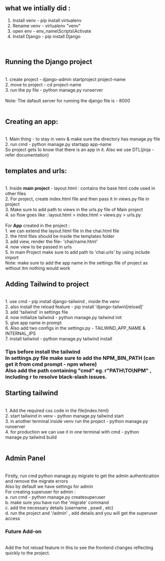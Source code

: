 ## what we intially did : <br>
1. Install venv - pip install virtualenv <br>
2. Rename venv - virtualenv "venv" <br>
3. open env - env_name\Scripts\Activate<br>
4. Install Django - pip install Django <br>
<br>
<h2>Running the Django project </h2><br>
1. create project - django-admin startproject project-name <br>
2. move to project - cd project-name <br>
3. run the py file - python manage.py runserver <br><br>
Note: The dafault server for running the django file is - 8000
<br><br>
<h2>Creating an app:</h2><br>
1. Main thing - to stay in venv & make sure the directory has manage.py file <br>
2. run cmd - python manage.py startapp app-name <br>
So project gets to know that there is an app in it. Also we use DTL(jinja - refer documentation) <br>

<h2>templates and urls:</h2><br>
1. Inside <b>main project</b> - layout.html : contains the base html code used in other files<br>
2. For project, create index.html file and then pass it in views.py file in project <br>
3. Make sure to add path to views in the urls.py file of Main project <br>
4. so flow goes like : layout.html > index.html > views.py > urls.py <br>
<br>
For <b>App</b> created in the project : <br>
1. we can extend the layout.html file in the chai.html file <br>
2. the html files should be inside the templates folder <br>
3. add view, render the file- 'chai/name.html' <br>
4. now view to be passed in urls <br>
5. In main Project make sure to add path to 'chai.urls' by using include import<br>
Note: make sure to add the app name in the settings file of project as without itm nothing would work <br>

<h2>Adding Tailwind to project</h2><br>
1. use cmd - pip install django-tailwind , inside the venv <br>
2. also install the reload feature - pip install 'django-tailwin[reload]' <br>
3. add 'tailwind' in settings file <br>
4. now initialize tailwind - python manage.py tailwind init <br>
5. give app name in prompt <br>
6. Also add two configs in the settings.py - TAILWIND_APP_NAME & INTERNAL_IPS<br>
7. install tailwind - python manage.py tailwind install <br>
<h3>Tips before install the tailwind <br>
In settings.py file make sure to add the NPM_BIN_PATH (can get it from cmd prompt - npm where)<br>
Also add the path containing "cmd" eg. r"PATH\TO\NPM" , including r to resolve black-slash issues.<br>

<h2>Starting tailwind</h2><br>
1. Add the required css code in the file(index.html)<br>
2. start tailwind in venv - python manage.py tailwind start <br>
3. in another terminal inside venv run the project - python manage.py runserver <br>
4. for production we can use it in one terminal with cmd - python manage.py tailwind build <br><br>
<h2>Admin Panel</h2><br>
Firstly, run cmd python manage.py migrate to get the admin authentication and remove the migrate errors <br>
Also by default we have settings for admin <br>
For creating superuser for admin : <br> 
a. run cmd - python manage.py createsuperuser <br>
b. make sure you have run the 'migrate' command <br>
c. add the necessary details (username , pswd , etc) <br>
d. run the project and '/admin' , add details and you will get the superuser access <br>




<h3>Future Add-on</h3><br>
Add the hot reload feature in this to see the frontend changes reflecting quickly to the project.<br>
